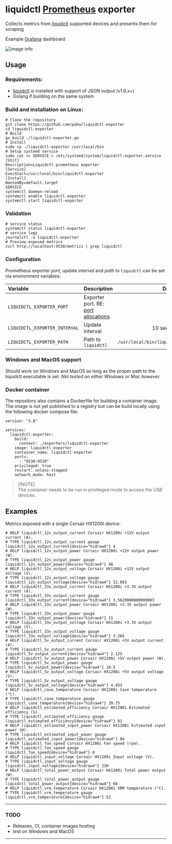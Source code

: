 # liquidctl [Prometheus][2] exporter

Collects metrics from [liquidctl][1] supported devices and presents them for scraping

Example [Grafana][4] dashboard

![image info](./example.png)

## Usage

### Requirements:

- [liquidctl][1] is installed with support of JSON output (v1.6.x+)
- Golang if building on the same system

### Build and installation on Linux:

```shell
# Clone the repository
git clone https://github.com/paha/liquidctl-exporter
cd liquidctl-exporter
# Build
go build ./liquidctl-exporter.go
# Install
sudo cp ./liquidctl-exporter /usr/local/bin
# Setup systemd service
sudo cat << SERVICE > /etc/systemd/system/liquidctl-exporter.service
[Unit]
Description=Liquidctl prometheus exporter
[Service]
ExecStart=/usr/local/bin/liquidctl-exporter
[Install]
WantedBy=default.target
SERVICE
systemctl daemon-reload
systemctl enable liquidctl-exporter
systemctl start liquidctl-exporter
```

### Validation

```shell
# service status
systemctl status liquidctl-exporter
# service logs
journalctl -u liquidctl-exporter
# Preview exposed metrics
curl http://localhost:9530/metrics | grep liquidctl
```

### Configuration

Prometheus exporter _port_, update _interval_ and _path_ to `liquidctl` can be set via environment variables:

| Variable                      | Description                              |                    Default |
| :---------------------------- | :--------------------------------------- | -------------------------: |
| `LIQUIDCTL_EXPORTER_PORT`     | Exporter port. RE: [port allocations][3] |                       9530 |
| `LIQUIDCTL_EXPORTER_INTERVAL` | Update interval                          |                 10 seconds |
| `LIQUIDCTL_EXPORTER_PATH`     | Path to `liquidctl`                      | `/usr/local/bin/liquidctl` |

### Windows and MacOS support

Should work on Windows and MacOS as long as the proper path to the liquidctl executable is set. _Not tested on either Windows or Mac however._

### Docker container

The repository also contains a Dockerfile for building a container image. The image is not yet published to a registry but can be build locally using the following docker compose file:

```shell
version: "3.8"

services:
  liquidctl-exporter:
    build:
      context: ./exporters/liquidctl-exporter
    image: liquidctl-exporter
    container_name: liquidctl-exporter
    ports:
      - "9530:9530"
    privileged: true
    restart: unless-stopped
    network_mode: host
```

> [!NOTE]\
> The container needs to be run in privileged mode to access the USB devices.

## Examples

Metrics exposed with a single Corsair HX1200I device:

```shell
# HELP liquidctl_12v_output_current Corsair HX1200i +12V output current (A).
# TYPE liquidctl_12v_output_current gauge
liquidctl_12v_output_current{device="hidraw4"} 4
# HELP liquidctl_12v_output_power Corsair HX1200i +12V output power (W).
# TYPE liquidctl_12v_output_power gauge
liquidctl_12v_output_power{device="hidraw4"} 48
# HELP liquidctl_12v_output_voltage Corsair HX1200i +12V output voltage (V).
# TYPE liquidctl_12v_output_voltage gauge
liquidctl_12v_output_voltage{device="hidraw4"} 12.093
# HELP liquidctl_33v_output_current Corsair HX1200i +3.3V output current (A).
# TYPE liquidctl_33v_output_current gauge
liquidctl_33v_output_current{device="hidraw4"} 3.5620000000000003
# HELP liquidctl_33v_output_power Corsair HX1200i +3.3V output power (W).
# TYPE liquidctl_33v_output_power gauge
liquidctl_33v_output_power{device="hidraw4"} 11
# HELP liquidctl_33v_output_voltage Corsair HX1200i +3.3V output voltage (V).
# TYPE liquidctl_33v_output_voltage gauge
liquidctl_33v_output_voltage{device="hidraw4"} 3.265
# HELP liquidctl_5v_output_current Corsair HX1200i +5V output current (A).
# TYPE liquidctl_5v_output_current gauge
liquidctl_5v_output_current{device="hidraw4"} 2.125
# HELP liquidctl_5v_output_power Corsair HX1200i +5V output power (W).
# TYPE liquidctl_5v_output_power gauge
liquidctl_5v_output_power{device="hidraw4"} 10.5
# HELP liquidctl_5v_output_voltage Corsair HX1200i +5V output voltage (V).
# TYPE liquidctl_5v_output_voltage gauge
liquidctl_5v_output_voltage{device="hidraw4"} 4.953
# HELP liquidctl_case_temperature Corsair HX1200i Case temperature (°C).
# TYPE liquidctl_case_temperature gauge
liquidctl_case_temperature{device="hidraw4"} 39.75
# HELP liquidctl_estimated_efficiency Corsair HX1200i Estimated efficiency (%).
# TYPE liquidctl_estimated_efficiency gauge
liquidctl_estimated_efficiency{device="hidraw4"} 81
# HELP liquidctl_estimated_input_power Corsair HX1200i Estimated input power (W).
# TYPE liquidctl_estimated_input_power gauge
liquidctl_estimated_input_power{device="hidraw4"} 84
# HELP liquidctl_fan_speed Corsair HX1200i Fan speed (rpm).
# TYPE liquidctl_fan_speed gauge
liquidctl_fan_speed{device="hidraw4"} 0
# HELP liquidctl_input_voltage Corsair HX1200i Input voltage (V).
# TYPE liquidctl_input_voltage gauge
liquidctl_input_voltage{device="hidraw4"} 230
# HELP liquidctl_total_power_output Corsair HX1200i Total power output (W).
# TYPE liquidctl_total_power_output gauge
liquidctl_total_power_output{device="hidraw4"} 68
# HELP liquidctl_vrm_temperature Corsair HX1200i VRM temperature (°C).
# TYPE liquidctl_vrm_temperature gauge
liquidctl_vrm_temperature{device="hidraw4"} 52
```

---

### TODO

- Releases, CI, container images hosting
- test on Windows and MacOS

---

[1]: https://github.com/liquidctl/liquidctl
[2]: https://prometheus.io/
[3]: https://github.com/prometheus/prometheus/wiki/Default-port-allocations
[4]: https://grafana.com/
